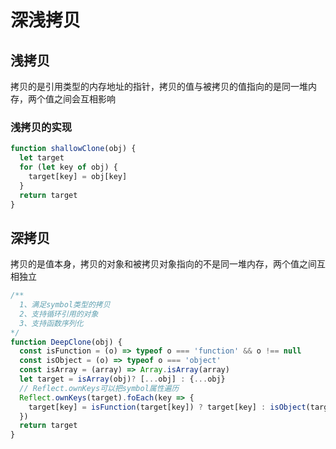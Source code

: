 # 深浅拷贝

## 浅拷贝
拷贝的是引用类型的内存地址的指针，拷贝的值与被拷贝的值指向的是同一堆内存，两个值之间会互相影响

### 浅拷贝的实现
```javascript
function shallowClone(obj) {
  let target
  for (let key of obj) {
    target[key] = obj[key]
  }
  return target
}
```

## 深拷贝
拷贝的是值本身，拷贝的对象和被拷贝对象指向的不是同一堆内存，两个值之间互相独立

```javascript
/**
  1、满足symbol类型的拷贝
  2、支持循环引用的对象
  3、支持函数序列化
*/
function DeepClone(obj) {
  const isFunction = (o) => typeof o === 'function' && o !== null
  const isObject = (o) => typeof o === 'object'
  const isArray = (array) => Array.isArray(array)
  let target = isArray(obj)? [...obj] : {...obj}
  // Reflect.ownKeys可以把symbol属性遍历
  Reflect.ownKeys(target).foEach(key => {
    target[key] = isFunction(target[key]) ? target[key] : isObject(target[key]) ? DeepClone(target[key]) : target[key]
  })
  return target
}
```

